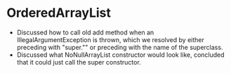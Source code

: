 # OrderedArrayList
- Discussed how to call old add method when an IllegalArgumentException is thrown, which we resolved by either preceding with "super."" or preceding with the name of the superclass.
- Discussed what NoNullArrayList constructor would look like, concluded that it could just call the super constructor.
